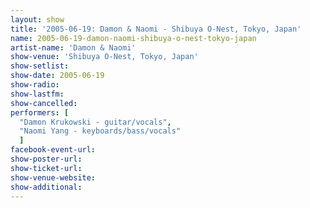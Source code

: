 ```yaml
---
layout: show
title: '2005-06-19: Damon & Naomi - Shibuya O-Nest, Tokyo, Japan'
name: 2005-06-19-damon-naomi-shibuya-o-nest-tokyo-japan
artist-name: 'Damon & Naomi'
show-venue: 'Shibuya O-Nest, Tokyo, Japan'
show-setlist: 
show-date: 2005-06-19
show-radio: 
show-lastfm: 
show-cancelled: 
performers: [
  "Damon Krukowski - guitar/vocals",
  "Naomi Yang - keyboards/bass/vocals"
  ]
facebook-event-url: 
show-poster-url: 
show-ticket-url: 
show-venue-website: 
show-additional: 
---
```


